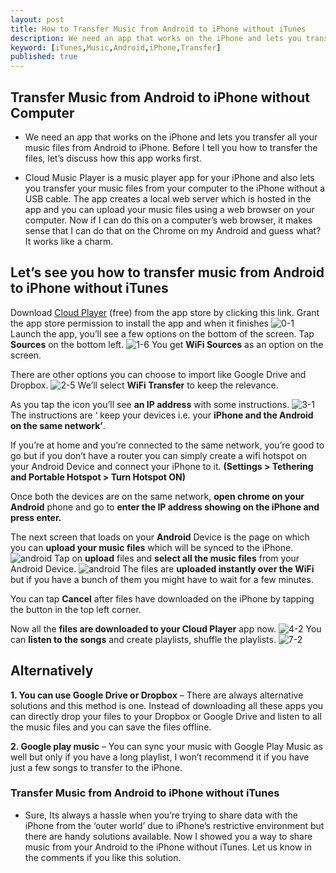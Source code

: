 ```yaml
---
layout: post
title: How to Transfer Music from Android to iPhone without iTunes
description: We need an app that works on the iPhone and lets you transfer all your music files from Android to iPhone
keyword: [iTunes,Music,Android,iPhone,Transfer]
published: true
---
```


## Transfer Music from Android to iPhone without Computer
* We need an app that works on the iPhone and lets you transfer all your music files from Android to iPhone. Before I tell you how to transfer the files, let’s discuss how this app works first.

* Cloud Music Player is a music player app for your iPhone and also lets you transfer your music files from your computer to the iPhone without a USB cable. The app creates a local web server which is hosted in the app and you can upload your music files using a web browser on your computer. Now if I can do this on a computer’s web browser, it makes sense that I can do that on the Chrome on my Android and guess what? It works like a charm.

## Let’s see you how to transfer music from Android to iPhone without iTunes

Download [Cloud Player](https://itunes.apple.com/us/app/cloud-music-player-listener/id1054011814?mt=8) (free) from the app store by clicking this link. Grant the app store permission to install the app and when it finishes
![0-1](assets/img/blog/0-1.jpg)
Launch the app, you’ll see a few options on the bottom of the screen. Tap **Sources** on the bottom left.
![1-6](assets/img/blog/1-6.jpg)
You get **WiFi Sources** as an option on the screen.

There are other options you can choose to import like Google Drive and Dropbox.
![2-5](assets/img/blog/2-5.jpg)
We’ll select **WiFi Transfer** to keep the relevance.

As you tap the icon you’ll see **an IP address** with some instructions.
![3-1](assets/img/blog/3-1.jpg)
The instructions are ‘ keep your devices i.e. your **iPhone and the Android on the same network’**.

If you’re at home and you’re connected to the same network, you’re good to go but if you don’t have a router you can simply create a wifi hotspot on your Android Device and connect your iPhone to it. **(Settings > Tethering and Portable Hotspot > Turn Hotspot ON)**

Once both the devices are on the same network, **open chrome on your Android** phone and go to **enter the IP address showing on the iPhone and press enter.**

The next screen that loads on your **Android** Device is the page on which you can **upload your music files** which will be synced to the iPhone.
![android](assets/img/blog/android.jpg)
Tap on **upload** files and **select all the music files** from your Android Device.
![android](assets/img/blog/android2.jpg)
The files are **uploaded instantly over the WiFi** but if you have a bunch of them you might have to wait for a few minutes.

You can tap **Cancel** after files have downloaded on the iPhone by tapping the button in the top left corner.

Now all the **files are downloaded to your Cloud Player** app now.
![4-2](assets/img/blog/4-2.jpg)
You can **listen to the songs** and create playlists, shuffle the playlists.
![7-2](assets/img/blog/7-2.jpg)
## Alternatively
**1. You can use Google Drive or Dropbox** – There are always alternative solutions and this method is one. Instead of downloading all these apps you can directly drop your files to your Dropbox or Google Drive and listen to all the music files and you can save the files offline.

**2. Google play music** – You can sync your music with Google Play Music as well but only if you have a long playlist, I won’t recommend it if you have just a few songs to transfer to the iPhone.

### Transfer Music from Android to iPhone without iTunes
* Sure, Its always a hassle when you’re trying to share data with the iPhone from the ‘outer world’ due to iPhone’s restrictive environment but there are handy solutions available. Now I showed you a way to share music from your Android to the iPhone without iTunes. Let us know in the comments if you like this solution.
